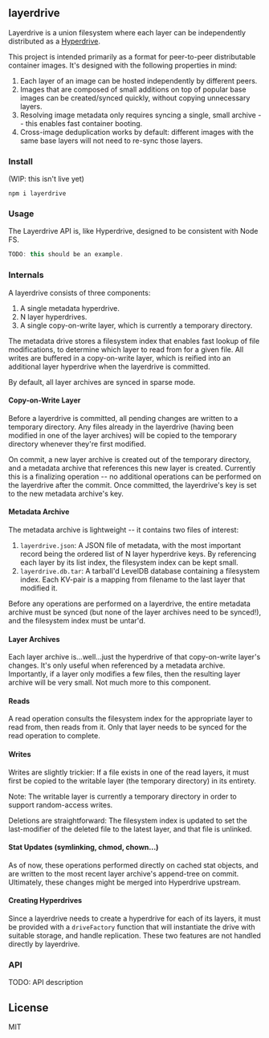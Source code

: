 ## layerdrive
Layerdrive is a union filesystem where each layer can be independently distributed as a [Hyperdrive](https://www.github.com/mafintosh/hyperdrive). 

This project is intended primarily as a format for peer-to-peer distributable container images. It's designed with the following properties in mind:
1. Each layer of an image can be hosted independently by different peers.
2. Images that are composed of small additions on top of popular base images can be created/synced quickly, without copying unnecessary layers.
3. Resolving image metadata only requires syncing a single, small archive -- this enables fast container booting.
4. Cross-image deduplication works by default: different images with the same base layers will not need to re-sync those layers.

### Install
(WIP: this isn't live yet)
```
npm i layerdrive
```

### Usage
The Layerdrive API is, like Hyperdrive, designed to be consistent with Node FS.

```js
TODO: this should be an example.
```

### Internals
A layerdrive consists of three components:
1. A single metadata hyperdrive.
2. N layer hyperdrives.
3. A single copy-on-write layer, which is currently a temporary directory.

The metadata drive stores a filesystem index that enables fast lookup of file modifications, to determine which layer to read from for a given file. All writes are buffered in a copy-on-write layer, which is reified into an additional layer hyperdrive when the layerdrive is committed.

By default, all layer archives are synced in sparse mode.

#### Copy-on-Write Layer
Before a layerdrive is committed, all pending changes are written to a temporary directory. Any files already in the layerdrive (having been modified in one of the layer archives) will be copied to the temporary directory whenever they're first modified.

On commit, a new layer archive is created out of the temporary directory, and a metadata archive that references this new layer is created. Currently this is a finalizing operation -- no additional operations can be performed on the layerdrive after the commit. Once committed, the layerdrive's key is set to the new metadata archive's key.

#### Metadata Archive
The metadata archive is lightweight -- it contains two files of interest:
1. `layerdrive.json`: A JSON file of metadata, with the most important record being the ordered list of N layer hyperdrive keys. By referencing each layer by its list index, the filesystem index can be kept small.
2. `layerdrive.db.tar`: A tarball'd LevelDB database containing a filesystem index. Each KV-pair is a mapping from filename to the last layer that modified it.

Before any operations are performed on a layerdrive, the entire metadata archive must be synced (but none of the layer archives need to be synced!), and the filesystem index must be untar'd.

#### Layer Archives
Each layer archive is...well...just the hyperdrive of that copy-on-write layer's changes. It's only useful when referenced by a metadata archive. Importantly, if a layer only modifies a few files, then the resulting layer archive will be very small. Not much more to this component.

#### Reads
A read operation consults the filesystem index for the appropriate layer to read from, then reads from it. Only that layer needs to be synced for the read operation to complete.

#### Writes
Writes are slightly trickier: If a file exists in one of the read layers, it must first be copied to the writable layer (the temporary directory) in its entirety.

Note: The writable layer is currently a temporary directory in order to support random-access writes.

Deletions are straightforward: The filesystem index is updated to set the last-modifier of the deleted file to the latest layer, and that file is unlinked.

#### Stat Updates (symlinking, chmod, chown...)
As of now, these operations performed directly on cached stat objects, and are written to the most recent layer archive's append-tree on commit. Ultimately, these changes might be merged into Hyperdrive upstream.

#### Creating Hyperdrives
Since a layerdrive needs to create a hyperdrive for each of its layers, it must be provided with a `driveFactory` function that will instantiate the drive with suitable storage, and handle replication. These two features are not handled directly by layerdrive.

### API
TODO: API description

## License
MIT
